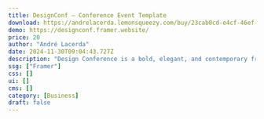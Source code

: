 ```yaml
---
title: DesignConf — Conference Event Template
download: https://andrelacerda.lemonsqueezy.com/buy/23cab0cd-e4cf-46ef-a096-79a665439779
demo: https://designconf.framer.website/
price: 20
author: "André Lacerda"
date: 2024-11-30T09:04:43.727Z
description: "Design Conference is a bold, elegant, and contemporary framer template, crafted to make your event stand out. Its design is perfect for capturing attention amidst a sea of similar websites."
ssg: ["Framer"]
css: []
ui: []
cms: []
category: [Business]
draft: false
---
```

